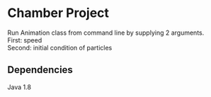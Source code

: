 # Chamber Project

Run Animation class from command line by supplying 2 arguments.<BR/>
First: speed<BR/>
Second: initial condition of particles


## Dependencies

Java 1.8
